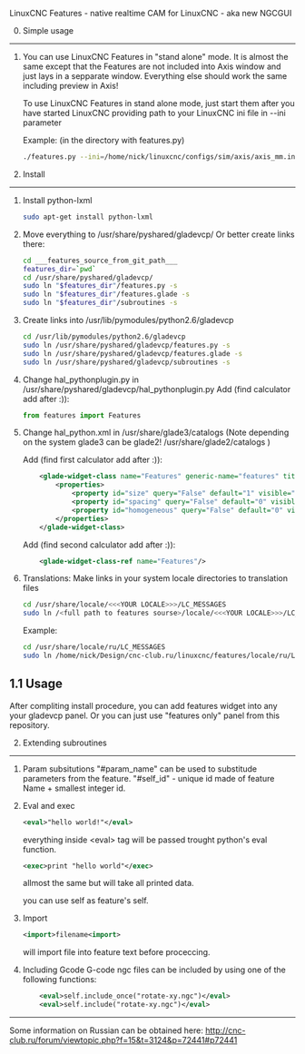LinuxCNC Features - native realtime CAM for LinuxCNC - aka new NGCGUI


0.	Simple usage
--------------------------------------------------------------------------------
1. You can use LinuxCNC Features in "stand alone" mode. It is almost the same
	except that the Features are not included into Axis window and just lays 
	in a sepparate window. Everything else should work the same including
	preview in Axis!
	
	To use LinuxCNC Features in stand alone mode, just start them after you
	have started LinuxCNC providing path to your LinuxCNC ini file in 
	--ini parameter
	
	Example:
	(in the directory with features.py)
	```sh
	./features.py --ini=/home/nick/linuxcnc/configs/sim/axis/axis_mm.ini
	```


1.	Install
--------------------------------------------------------------------------------


1. Install python-lxml 
	```sh
	sudo apt-get install python-lxml 
	```

2. Move everything to /usr/share/pyshared/gladevcp/
	Or better create links there:
	```sh
	cd ___features_source_from_git_path___	
	features_dir=`pwd`
	cd /usr/share/pyshared/gladevcp/
	sudo ln "$features_dir"/features.py -s
	sudo ln "$features_dir"/features.glade -s
	sudo ln "$features_dir"/subroutines -s
	```	

3. Create links into /usr/lib/pymodules/python2.6/gladevcp
	```sh
	cd /usr/lib/pymodules/python2.6/gladevcp
	sudo ln /usr/share/pyshared/gladevcp/features.py -s
	sudo ln /usr/share/pyshared/gladevcp/features.glade -s
	sudo ln /usr/share/pyshared/gladevcp/subroutines -s
	```

4. Change hal_pythonplugin.py in /usr/share/pyshared/gladevcp/hal_pythonplugin.py
	Add (find calculator add after :)):
	```python
	from features import Features
	```	

5. Change hal_python.xml in /usr/share/glade3/catalogs (Note depending on the system glade3 can be glade2! /usr/share/glade2/catalogs )
	
	Add (find first calculator add after :)):
	```xml
		<glade-widget-class name="Features" generic-name="features" title="features">
		    <properties>
		        <property id="size" query="False" default="1" visible="False"/>
		        <property id="spacing" query="False" default="0" visible="False"/>
		        <property id="homogeneous" query="False" default="0" visible="False"/>
		    </properties>
		</glade-widget-class>
	```
	
	 Add (find second calculator add after :)):
	```xml
		<glade-widget-class-ref name="Features"/>
	```

6. Translations:
	Make links in your system locale directories to translation files
	```sh
	cd /usr/share/locale/<<<YOUR LOCALE>>>/LC_MESSAGES
	sudo ln /<full path to features sourse>/locale/<<<YOUR LOCALE>>>/LC_MESSAGES/linuxcnc-features.mo -s
	```
	Example:
	```sh
	cd /usr/share/locale/ru/LC_MESSAGES
	sudo ln /home/nick/Design/cnc-club.ru/linuxcnc/features/locale/ru/LC_MESSAGES/linuxcnc-features.mo -s
	```

1.1	Usage
--------------------------------------------------------------------------------

After compliting install procedure, you can add features widget into any your gladevcp panel. 
Or you can just use "features only" panel from this repository. 



2.	Extending subroutines
--------------------------------------------------------------------------------

1. Param subsitutions
	"#param_name" can be used to substitude parameters from the feature. 
	"#self_id" - unique id made of feature Name + smallest integer id. 

2. Eval and exec
	```xml
	<eval>"hello world!"</eval>
	```
	everything inside &lt;eval&gt; tag will be passed
	trought python's eval function. 
	
	```xml
	<exec>print "hello world"</exec>
	```
	allmost the same but will take all printed data.
	
	you can use self as feature's self.

3. Import 
	```xml
	<import>filename<import>
	```
	will import file into feature text before proceccing.	
	
3. Including Gcode
	G-code ngc files can be included by using one of the following functions: 
	```xml
		<eval>self.include_once("rotate-xy.ngc")</eval>
		<eval>self.include("rotate-xy.ngc")</eval>
	```

--------------------------------------------------------------------------------

Some information on Russian can be obtained here: http://cnc-club.ru/forum/viewtopic.php?f=15&t=3124&p=72441#p72441
